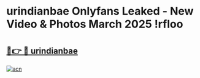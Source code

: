 # urindianbae Onlyfans Leaked - New Video & Photos March 2025 !rfloo

# <h2><a href="https://ff9nsp.iuczelnia.edu.pl?title=urindianbae&ref=rfloo">🔗👉 🔴 urindianbae</a></h2>

[![acn](https://github.com/user-attachments/assets/0f9c940e-d8b0-45ae-aac7-cd30a18b3e1c)](https://ff9nsp.iuczelnia.edu.pl?title=urindianbae&ref=rfloo)


